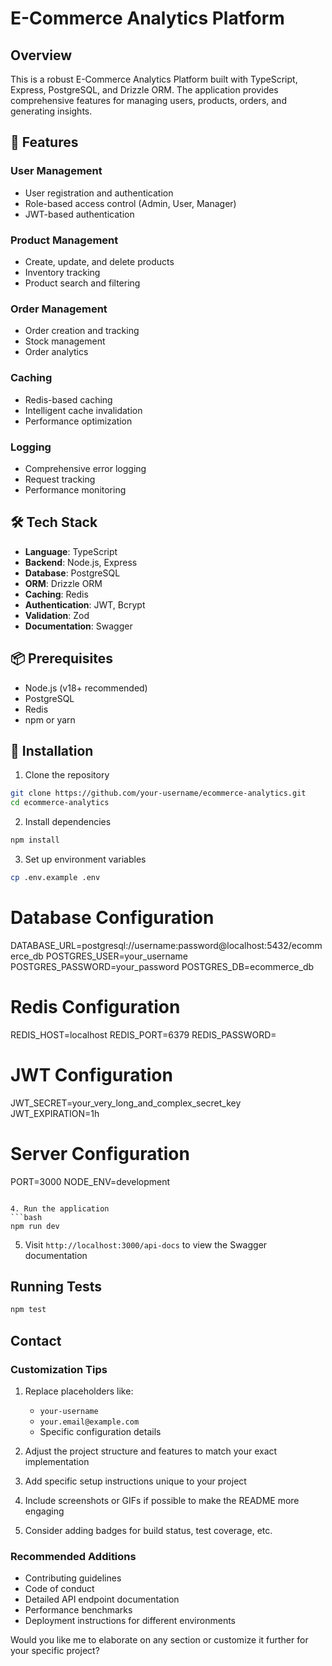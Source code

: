 # E-Commerce Analytics Platform

## Overview

This is a robust E-Commerce Analytics Platform built with TypeScript, Express, PostgreSQL, and Drizzle ORM. The application provides comprehensive features for managing users, products, orders, and generating insights.

## 🚀 Features

### User Management
- User registration and authentication
- Role-based access control (Admin, User, Manager)
- JWT-based authentication

### Product Management
- Create, update, and delete products
- Inventory tracking
- Product search and filtering

### Order Management
- Order creation and tracking
- Stock management
- Order analytics

### Caching
- Redis-based caching
- Intelligent cache invalidation
- Performance optimization

### Logging
- Comprehensive error logging
- Request tracking
- Performance monitoring

## 🛠 Tech Stack

- **Language**: TypeScript
- **Backend**: Node.js, Express
- **Database**: PostgreSQL
- **ORM**: Drizzle ORM
- **Caching**: Redis
- **Authentication**: JWT, Bcrypt
- **Validation**: Zod
- **Documentation**: Swagger

## 📦 Prerequisites

- Node.js (v18+ recommended)
- PostgreSQL
- Redis
- npm or yarn

## 🔧 Installation

1. Clone the repository
```bash
git clone https://github.com/your-username/ecommerce-analytics.git
cd ecommerce-analytics
```

2. Install dependencies
```bash
npm install
```

3. Set up environment variables
```bash
cp .env.example .env
```
# Database Configuration
DATABASE_URL=postgresql://username:password@localhost:5432/ecommerce_db
POSTGRES_USER=your_username
POSTGRES_PASSWORD=your_password
POSTGRES_DB=ecommerce_db

# Redis Configuration
REDIS_HOST=localhost
REDIS_PORT=6379
REDIS_PASSWORD=

# JWT Configuration
JWT_SECRET=your_very_long_and_complex_secret_key
JWT_EXPIRATION=1h

# Server Configuration
PORT=3000
NODE_ENV=development
```

4. Run the application
```bash
npm run dev
```

5. Visit `http://localhost:3000/api-docs` to view the Swagger documentation

## Running Tests
```bash
npm test
```

## Contact

### Customization Tips

1. Replace placeholders like:
   - `your-username`
   - `your.email@example.com`
   - Specific configuration details

2. Adjust the project structure and features to match your exact implementation

3. Add specific setup instructions unique to your project

4. Include screenshots or GIFs if possible to make the README more engaging

5. Consider adding badges for build status, test coverage, etc.

### Recommended Additions

- Contributing guidelines
- Code of conduct
- Detailed API endpoint documentation
- Performance benchmarks
- Deployment instructions for different environments

Would you like me to elaborate on any section or customize it further for your specific project?